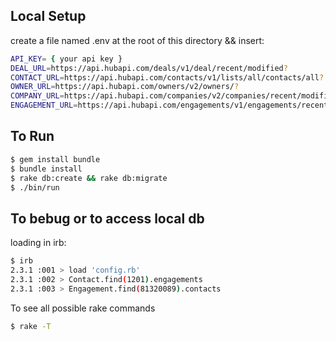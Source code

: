 ## Local Setup

create a file named .env at the root of this directory && insert:

```sh
API_KEY= { your api key }
DEAL_URL=https://api.hubapi.com/deals/v1/deal/recent/modified?
CONTACT_URL=https://api.hubapi.com/contacts/v1/lists/all/contacts/all?
OWNER_URL=https://api.hubapi.com/owners/v2/owners/?
COMPANY_URL=https://api.hubapi.com/companies/v2/companies/recent/modified?
ENGAGEMENT_URL=https://api.hubapi.com/engagements/v1/engagements/recent/modified?

```

## To Run
```sh
$ gem install bundle
$ bundle install
$ rake db:create && rake db:migrate
$ ./bin/run
```

## To bebug or to access local db

loading in irb:
```sh
$ irb
2.3.1 :001 > load 'config.rb'
2.3.1 :002 > Contact.find(1201).engagements
2.3.1 :003 > Engagement.find(81320089).contacts
```

To see all possible rake commands
```sh
$ rake -T
```
